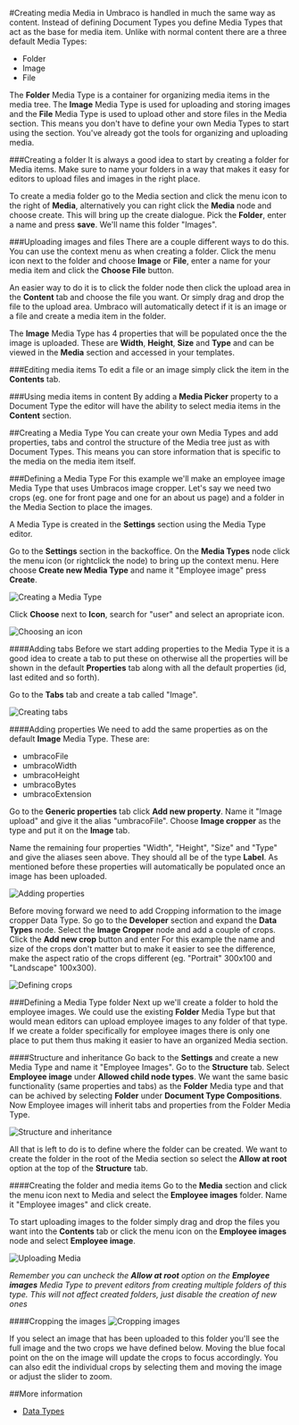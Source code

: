 #Creating media
Media in Umbraco is handled in much the same way as content. Instead of defining Document Types you define Media Types that act as the base for media item. Unlike with normal content there are a three default Media Types:

* Folder
* Image
* File

The __Folder__ Media Type is a container for organizing media items in the media tree. The __Image__ Media Type is used for uploading and storing images and the __File__ Media Type is used to upload other and store files in the Media section. This means you don't have to define your own Media Types to start using the section. You've already got the tools for organizing and uploading media.

###Creating a folder
It is always a good idea to start by creating a folder for Media items. Make sure to name your folders in a way that makes it easy for editors to upload files and images in the right place.

To create a media folder go to the Media section and click the menu icon to the right of __Media__, alternatively you can right click the __Media__ node and choose create. This will bring up the create dialogue. Pick the __Folder__, enter a name and press __save__. We'll name this folder "Images".

###Uploading images and files
There are a couple different ways to do this. You can use the context menu as when creating a folder. Click the menu icon next to the folder and choose __Image__ or __File__, enter a name for your media item and click the __Choose File__ button.

An easier way to do it is to click the folder node then click the upload area in the __Content__ tab and choose the file you want. Or simply drag and drop the file to the upload area. Umbraco will automatically detect if it is an image or a file and create a media item in the folder.

The __Image__ Media Type has 4 properties that will be populated once the the image is uploaded. These are __Width__, __Height__, __Size__ and __Type__ and can be viewed in the __Media__ section and accessed in your templates.

###Editing media items
To edit a file or an image simply click the item in the __Contents__ tab.

###Using media items in content
By adding a __Media Picker__ property to a Document Type the editor will have the ability to select media items in the __Content__ section.

##Creating a Media Type
You can create your own Media Types and add properties, tabs and control the structure of the Media tree just as with Document Types. This means you can store information that is specific to the media on the media item itself.

###Defining a Media Type
For this example we'll make an employee image Media Type that uses Umbracos image cropper. Let's say we need two crops (eg. one for front page and one for an about us page) and a folder in the Media Section to place the images.

A Media Type is created in the __Settings__ section using the Media Type editor.

Go to the __Settings__ section in the backoffice. On the __Media Types__ node click the menu icon (or rightclick the node) to bring up the context menu. Here choose __Create new Media Type__ and name it "Employee image" press __Create__.

![Creating a Media Type](images/Creating-Media-Create.jpg)

Click __Choose__ next to __Icon__, search for "user" and select an apropriate icon.

![Choosing an icon](images/Creating-Media-Icon.jpg)

####Adding tabs
Before we start adding properties to the Media Type it is a good idea to create a tab to put these on otherwise all the properties will be shown in the default __Properties__ tab along with all the default properties (id, last edited and so forth).

Go to the __Tabs__ tab and create a tab called "Image".

![Creating tabs](images/Creating-Media-Tabs.jpg)

####Adding properties
We need to add the same properties as on the default __Image__ Media Type. These are:

* umbracoFile
* umbracoWidth
* umbracoHeight
* umbracoBytes
* umbracoExtension

Go to the __Generic properties__ tab click __Add new property__. Name it "Image upload" and give it the alias "umbracoFile". Choose __Image cropper__ as the type and put it on the __Image__ tab.

Name the remaining four properties "Width", "Height", "Size" and "Type" and give the aliases seen above. They should all be of the type __Label__. As mentioned before these properties will automatically be populated once an image has been uploaded.

![Adding properties](images/Creating-Media-Properties.jpg)

Before moving forward we need to add Cropping information to the image cropper Data Type. So go to the __Developer__ section and expand the __Data Types__ node. Select the __Image Cropper__ node and add a couple of crops. Click the __Add new crop__ button and enter  For this example the name and size of the crops don't matter but to make it easier to see the difference, make the aspect ratio of the crops different (eg. "Portrait" 300x100 and "Landscape" 100x300).

![Defining crops](images/Creating-Media-Crops.jpg)

###Defining a Media Type folder
Next up we'll create a folder to hold the employee images. We could use the existing __Folder__ Media Type but that would mean editors can upload employee images to any folder of that type. If we create a folder specifically for employee images there is only one place to put them thus making it easier to have an organized Media section.

####Structure and inheritance
Go back to the __Settings__ and create a new Media Type and name it "Employee Images". Go to the __Structure__ tab. Select __Employee image__ under __Allowed child node types__. We want the same basic functionality (same properties and tabs) as the __Folder__ Media type and that can be achived by selecting __Folder__ under __Document Type Compositions__. Now Employee images will inherit tabs and properties from the Folder Media Type.

![Structure and inheritance](images/Creating-Media-Structure.jpg)

All that is left to do is to define where the folder can be created. We want to create the folder in the root of the Media section so select the __Allow at root__ option at the top of the __Structure__ tab.

####Creating the folder and media items
Go to the __Media__ section and click the menu icon next to Media and select the __Employee images__ folder. Name it "Employee images" and click create.

To start uploading images to the folder simply drag and drop the files you want into the __Contents__ tab or click the menu icon on the __Employee images__ node and select __Employee image__.

![Uploading Media](images/Creating-Media-Upload.jpg)

*Remember you can uncheck the __Allow at root__ option on the __Employee images__ Media Type to prevent editors from creating multiple folders of this type. This will not affect created folders, just disable the creation of new ones*

####Cropping the images
![Cropping images](images/Creating-Media-Cropping.jpg)

If you select an image that has been uploaded to this folder you'll see the full image and the two crops we have defined below. Moving the blue focal point on the on the image will update the crops to focus accordingly. You can also edit the individual crops by selecting them and moving the image or adjust the slider to zoom.


##More information
* [Data Types](../Data-Types/index.md)
